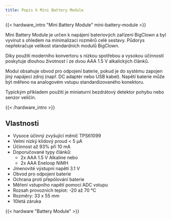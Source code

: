 ```yaml
---
title: Popis k Mini Battery Module
---
```


{{< hardware_intro "Mini Battery Module" mini-battery-module >}}

Mini Battery Module je určen k napájení bateriových zařízení BigClown a byl vyvinut s ohledem na minimalizaci rozměrů celé sestavy. Půdorys nepřekračuje velikost standardních modulů BigClown.

Díky použítí moderního konvertoru s nízkou spotřebou a vysokou účinností poskytuje dlouhou životnost i ze dvou AAA 1.5 V alkalických článků.

Modul obsahuje obvod pro odpojení baterie, pokud je do systému zapojen jiný napájecí zdroj (např. DC adaptér nebo USB kabel). Napětí baterie může být měřeno na analogovém vstupu standardizovaného konektoru.

Typickým příkladem použití je miniaturní bezdrátový detektor pohybu nebo senzor veličin.

{{< /hardware_intro >}}

## Vlastnosti

  * Vysoce účinný zvyšující měnič TPS61099
  * Velmi nízký klidový proud < 5 μA
  * Účinnost až 93% při 10 mA
  * Doporučované typy článků:
    * 2x AAA 1.5 V Alkaline nebo
    * 2x AAA Eneloop NiMH
  * Jmenovité výstupní napětí 3.1 V
  * Obvod pro odpojení baterie
  * Ochrana proti přepólování baterie
  * Měření vstupního napětí pomocí ADC vstupu
  * Rozsah provozních teplot: -20 až 70 °C
  * Rozměry: 33 x 55 mm
  * 10letá záruka

{{< hardware "Battery Module" >}}

